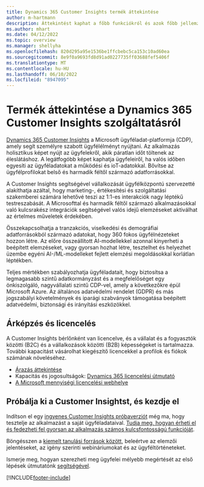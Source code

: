 ```yaml
---
title: Dynamics 365 Customer Insights termék áttekintése
author: m-hartmann
description: Áttekintést kaphat a főbb funkciókról és azok főbb jellemzőiről Dynamics 365 Customer Insights.
ms.author: mhart
ms.date: 04/12/2022
ms.topic: overview
ms.manager: shellyha
ms.openlocfilehash: 820d295a95e1536be1ffcbebc5ca153c10ad60ea
ms.sourcegitcommit: 8e9f0a9693fd8d91ad0227735ff03688fef5406f
ms.translationtype: MT
ms.contentlocale: hu-HU
ms.lasthandoff: 06/10/2022
ms.locfileid: "8947095"
---
```

# <a name="product-overview-for-dynamics-365-customer-insights"></a>Termék áttekintése a Dynamics 365 Customer Insights szolgáltatásról

[Dynamics 365 Customer Insights](https://dynamics.microsoft.com/ai/customer-insights/) a Microsoft ügyféladat-platformja (CDP), amely segít személyre szabott ügyfélélményt nyújtani. Az alkalmazás holisztikus képet nyújt az ügyfelekről, akik páratlan időt töltenek az éleslátáshoz. A legátfogóbb képet kaphatja ügyfeleiről, ha valós időben egyesíti az ügyféladatokat a működési és ioT-adatokkal. Bővítse az ügyfélprofilokat belső és harmadik féltől származó adatforrásokkal. 

A Customer Insights segítségével vállalkozását ügyfélközpontú szervezetté alakíthatja azáltal, hogy marketing-, értékesítési és szolgáltatási szakemberei számára lehetővé teszi az 1:1-es interakciók nagy léptékű testreszabását. A Microsofttal és harmadik féltől származó alkalmazásokkal való kulcsrakész integrációk segítségével valós idejű elemzéseket aktiválhat az értelmes műveletek érdekében.

Összekapcsolhatja a tranzakciós, viselkedési és demográfiai adatforrásokból származó adatokat, hogy 360 fokos ügyfélnézeteket hozzon létre. Az előre összeállított AI-modellekkel azonnal kinyerheti a beépített elemzéseket, vagy gyorsan hozhat létre, tesztelhet és helyezhet üzembe egyéni AI-/ML-modelleket fejlett elemzési megoldásokkal korlátlan léptékben.

Teljes mértékben szabályozhatja ügyféladatait, hogy biztosítsa a legmagasabb szintű adatkormányzást és a megfelelőséget egy önkiszolgáló, nagyvállalati szintű CDP-vel, amely a következőkre épül Microsoft Azure. Az általános adatvédelmi rendelet (GDPR) és más jogszabályi követelmények és iparági szabványok támogatása beépített adatvédelmi, biztonsági és irányítási eszközökkel.

## <a name="pricing-and-licensing"></a>Árképzés és licencelés
A Customer Insights bérlőnként van licencelve, és a vállalat és a fogyasztók közötti (B2C) és a vállalkozások közötti (B2B) képességeket is tartalmazza. További kapacitást vásárolhat kiegészítő licencekkel a profilok és fiókok számának növeléséhez.

- [Árazás áttekintése](https://dynamics.microsoft.com/ai/customer-insights/pricing/)
- Kapacitás és jogosultságok: [Dynamics 365 licencelési útmutató](https://go.microsoft.com/fwlink/?LinkId=866544)
- [A Microsoft mennyiségi licencelési webhelye](https://www.microsoft.com/licensing/how-to-buy/how-to-buy)

## <a name="try-customer-insights-and-get-started"></a>Próbálja ki a Customer Insightst, és kezdje el

Indítson el egy [ingyenes Customer Insights próbaverziót](https://signup.microsoft.com/create-account/signup?SKU=036c2481-aa8a-47cd-ab43-324f0c157c2d&ali=1&RU=https:%2F%2Fhome.ci.ai.dynamics.com%2Fstart%2Ftrial&products=036c2481-aa8a-47cd-ab43-324f0c157c2d) még ma, hogy tesztelje az alkalmazást a saját ügyféladataival. [Tudja meg, hogyan érheti el és fedezheti fel gyorsan az alkalmazás számos kulcsfontosságú funkcióját](trial-signup.md). 

Böngésszen a [kiemelt tanulási források között](https://dynamics.microsoft.com/ai/customer-insights/resources/), beleértve az elemzői jelentéseket, az igény szerinti webináriumokat és az ügyféltörténeteket.

Ismerje meg, hogyan szerezheti meg ügyfelei mélyebb megértését az első lépések útmutatónk [segítségével](get-started.md).

[!INCLUDE[footer-include](includes/footer-banner.md)]
